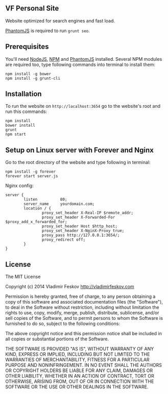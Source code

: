 ## VF Personal Site

Website optimized for search engines and fast load.

<a href="http://phantomjs.org/">PhantomJS</a> is required to run `grunt seo`.

## Prerequisites

You'll need <a href="http://nodejs.org/" target="_blank">NodeJS</a>, <a href="https://npmjs.org/" target="_blank">NPM</a> and <a href="http://phantomjs.org/">PhantomJS</a> installed.
Several NPM modules are required too, type following commands into terminal to install them:

```
npm install -g bower
npm install -g grunt-cli
```

## Installation

To run the website on `http://localhost:3654` go to the website's root and run this commands:

```
npm install
bower install
grunt
npm start
```

## Setup on Linux server with Forever and Nginx

Go to the root directory of the website and type following in terminal:

```
npm install -g forever
forever start server.js
```

Nginx config:

```
server {
        listen          80;
        server_name     yourdomain.com;
        location / {
                proxy_set_header X-Real-IP $remote_addr;
                proxy_set_header X-Forwarded-For $proxy_add_x_forwarded_for;
                proxy_set_header Host $http_host;
                proxy_set_header X-NginX-Proxy true;
                proxy_pass http://127.0.0.1:3654/;
                proxy_redirect off;
        }
}
```

## License

The MIT License

Copyright (c) 2014 Vladimir Feskov http://vladimirfeskov.com

Permission is hereby granted, free of charge, to any person obtaining a copy of this software and associated documentation files (the "Software"), to deal in the Software without restriction, including without limitation the rights to use, copy, modify, merge, publish, distribute, sublicense, and/or sell copies of the Software, and to permit persons to whom the Software is furnished to do so, subject to the following conditions:

The above copyright notice and this permission notice shall be included in all copies or substantial portions of the Software.

THE SOFTWARE IS PROVIDED "AS IS", WITHOUT WARRANTY OF ANY KIND, EXPRESS OR IMPLIED, INCLUDING BUT NOT LIMITED TO THE WARRANTIES OF MERCHANTABILITY, FITNESS FOR A PARTICULAR PURPOSE AND NONINFRINGEMENT. IN NO EVENT SHALL THE AUTHORS OR COPYRIGHT HOLDERS BE LIABLE FOR ANY CLAIM, DAMAGES OR OTHER LIABILITY, WHETHER IN AN ACTION OF CONTRACT, TORT OR OTHERWISE, ARISING FROM, OUT OF OR IN CONNECTION WITH THE SOFTWARE OR THE USE OR OTHER DEALINGS IN THE SOFTWARE.